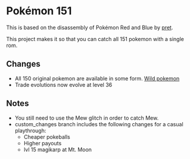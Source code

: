# Pokémon 151
This is based on the disassembly of Pokémon Red and Blue by [pret](https://github.com/pret/pokered).

This project makes it so that you can catch all 151 pokemon with a single rom.

## Changes
- All 150 original pokemon are available in some form. [Wild pokemon](https://github.com/kylegunby/pokemon-151/tree/main/data/wild/maps)
- Trade evolutions now evolve at level 36

## Notes
- You still need to use the Mew glitch in order to catch Mew.
- custom_changes branch includes the following changes for a casual playthrough:
  - Cheaper pokeballs
  - Higher payouts
  - lvl 15 magikarp at Mt. Moon